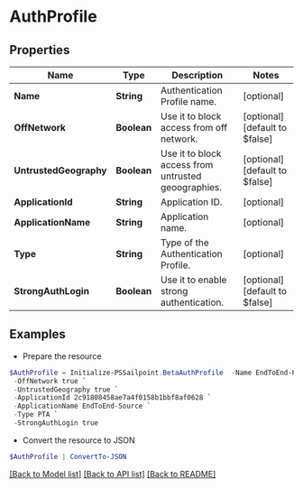 # AuthProfile
## Properties

Name | Type | Description | Notes
------------ | ------------- | ------------- | -------------
**Name** | **String** | Authentication Profile name. | [optional] 
**OffNetwork** | **Boolean** | Use it to block access from off network. | [optional] [default to $false]
**UntrustedGeography** | **Boolean** | Use it to block access from untrusted geoographies. | [optional] [default to $false]
**ApplicationId** | **String** | Application ID. | [optional] 
**ApplicationName** | **String** | Application name. | [optional] 
**Type** | **String** | Type of the Authentication Profile. | [optional] 
**StrongAuthLogin** | **Boolean** | Use it to enable strong authentication. | [optional] [default to $false]

## Examples

- Prepare the resource
```powershell
$AuthProfile = Initialize-PSSailpoint.BetaAuthProfile  -Name EndToEnd-Profile `
 -OffNetwork true `
 -UntrustedGeography true `
 -ApplicationId 2c91808458ae7a4f0158b1bbf8af0628 `
 -ApplicationName EndToEnd-Source `
 -Type PTA `
 -StrongAuthLogin true
```

- Convert the resource to JSON
```powershell
$AuthProfile | ConvertTo-JSON
```

[[Back to Model list]](../README.md#documentation-for-models) [[Back to API list]](../README.md#documentation-for-api-endpoints) [[Back to README]](../README.md)

